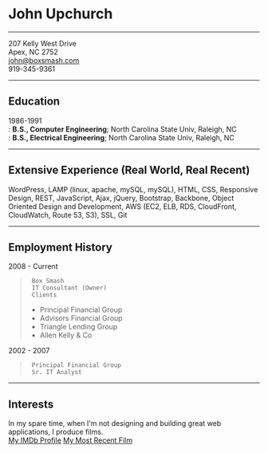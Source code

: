 # John Upchurch  
---
207 Kelly West Drive  
Apex, NC 2752  
john@boxsmash.com  
919-345-9361  
  
---
## Education  
1986-1991  
:   **B.S., Computer Engineering**; North Carolina State Univ, Raleigh, NC  
:   **B.S., Electrical Engineering**; North Carolina State Univ, Raleigh, NC  
  
---  
## Extensive Experience (Real World, Real Recent)  
WordPress, LAMP (linux, apache, mySQL, mySQL), HTML, CSS, Responsive Design, REST, JavaScript, Ajax, jQuery, Bootstrap, Backbone, Object Oriented Design and Development, AWS (EC2, ELB, RDS, CloudFront, CloudWatch, Route 53, S3), SSL, Git
  
---
## Employment History  
     
2008 - Current  
>      Box Smash  
>      IT Consultant (Owner)  
>      Clients
>* Principal Financial Group
>* Advisors Financial Group
>* Triangle Lending Group
>* Allen Kelly & Co
        
2002 - 2007  
>      Principal Financial Group  
>      Sr. IT Analyst  
 
---
## Interests  
In my spare time, when I'm not designing and building great web applications, I produce films.  
[My IMDb Profile](http://www.imdb.com/name/nm1536208/)
[My Most Recent Film](http://www.imdb.com/title/tt5069158/)
